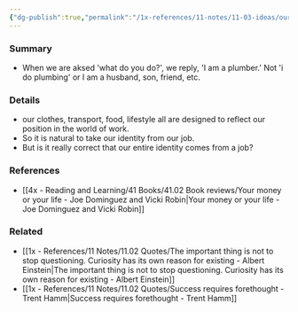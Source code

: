 ```yaml
---
{"dg-publish":true,"permalink":"/1x-references/11-notes/11-03-ideas/our-identity-should-not-come-from-our-job/","title":"Our identity should not come from our job","created":"2023-10-01T21:34:30.000+03:00","updated":"2024-02-14T20:18:26.201+03:00"}
---
```



### Summary
- When we are aksed 'what do you do?', we reply, 'I am a plumber.' Not 'i do plumbing' or I am a husband, son, friend, etc.

### Details
- our clothes, transport, food, lifestyle all are designed to reflect our position in the world of work.
- So it is natural to take our identity from our job. 
- But is it really correct that our entire identity comes from a job?

### References
- [[4x - Reading and Learning/41 Books/41.02 Book reviews/Your money or your life - Joe Dominguez and Vicki Robin\|Your money or your life - Joe Dominguez and Vicki Robin]]

### Related
- [[1x - References/11 Notes/11.02 Quotes/The important thing is not to stop questioning. Curiosity has its own reason for existing - Albert Einstein\|The important thing is not to stop questioning. Curiosity has its own reason for existing - Albert Einstein]]
- [[1x - References/11 Notes/11.02 Quotes/Success requires forethought - Trent Hamm\|Success requires forethought - Trent Hamm]]